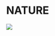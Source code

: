 <h1>NATURE</h1>
<img src="https://github.com/8501kaminipatel/_NATURE/commit/08edcb88bdb286fa071b9237f112fea994087a89#diff-dd8896ae47cce0f045f1c24c025a8bd42f3b266544694bd6db023ba6dc13339f">
